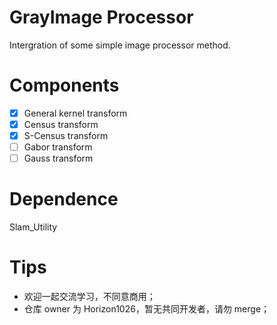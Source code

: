 # GrayImage Processor
Intergration of some simple image processor method.

# Components
- [x] General kernel transform
- [x] Census transform
- [x] S-Census transform
- [ ] Gabor transform
- [ ] Gauss transform

# Dependence
Slam_Utility

# Tips
- 欢迎一起交流学习，不同意商用；
- 仓库 owner 为 Horizon1026，暂无共同开发者，请勿 merge；
